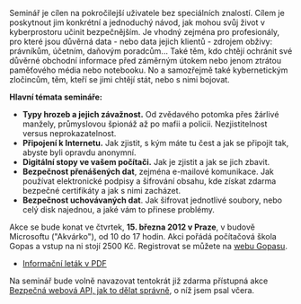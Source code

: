 <!-- dcterms:identifier = aspnetcz#370 -->
<!-- dcterms:title = Kyberkriminálníkem snadno a rychle – pozvánka na akci -->
<!-- dcterms:abstract = Počítačová bezpečnost prakticky: zabezpečení dat v klidu, zabezpečení dat v pohybu a anonymní připojení k Internetu. Témata dnes možná ještě aktuálnější, než obvykle. Poradím vám, jak postupovat při jejich zabezpečení i narušení bezpečnosti. A je jenom na vás, zda se kybernetickým zločincem stanete nebo se jim budete bránit. -->
<!-- np9:categoryId = 6 -->
<!-- x4w:category = Akce a události -->
<!-- np9:authorId = 1 -->
<!-- np9:authorEmail = michal.valasek@altairis.cz -->
<!-- dcterms:creator = Michal Altair Valášek -->
<!-- dcterms:created = 2012-02-21T01:40:20.597+01:00 -->
<!-- dcterms:date = 2012-02-23T01:36:00+01:00 -->
<!-- x4w:pictureWidth = 150 -->
<!-- x4w:pictureHeight = 150 -->
<!-- x4w:pictureUrl = /perex-pictures/20120223-kyberkriminalnikem-snadno-a-rychle-pozvanka-na-akci.jpg -->

Seminář je cílen na pokročilejší uživatele bez speciálních znalostí. Cílem je poskytnout jim konkrétní a jednoduchý návod, jak mohou svůj život v kyberprostoru učinit bezpečnějším. Je vhodný zejména pro profesionály, pro které jsou důvěrná data - nebo data jejich klientů - zdrojem obživy: právníkům, účetním, daňovým poradcům... Také těm, kdo chtějí ochránit své důvěrné obchodní informace před záměrným útokem nebo jenom ztrátou paměťového média nebo notebooku. No a samozřejmě také kybernetickým zločincům, těm, kteří se jimi chtějí stát, nebo s nimi bojovat.   

**Hlavní témata semináře:**

*   **Typy hrozeb a jejich závažnost.** Od zvědavého potomka přes žárlivé manžely, průmyslovou špionáž až po mafii a policii. Nezjistitelnost versus neprokazatelnost.
*   **Připojení k Internetu.** Jak zjistit, s kým máte tu čest a jak se připojit tak, abyste byli opravdu anonymní. 
*   **Digitální stopy ve vašem počítači.** Jak je zjistit a jak se jich zbavit.
*   **Bezpečnost přenášených dat**, zejména e-mailové komunikace. Jak používat elektronické podpisy a šifrování obsahu, kde získat zdarma bezpečné certifikáty a jak s nimi zacházet.
*   **Bezpečnost uchovávaných dat**. Jak šifrovat jednotlivé soubory, nebo celý disk najednou, a jaké vám to přinese problémy.

Akce se bude konat ve čtvrtek, **15. března 2012 v Praze**, v budově Microsoftu ("Akvárko"), od 10 do 17 hodin. Akci pořádá počítačová škola Gopas a vstup na ni stojí 2500 Kč. Registrovat se můžete na [webu Gopasu](http://www.gopas.cz/News/Seminar-Kyberkriminalnikem-snadno-a-rychle.aspx).

*   [Informační leták v PDF](https://www.cdn.altairis.cz/Blog/2012/20120221-kyberkrim-letak.pdf)

Na seminář bude volně navazovat tentokrát již zdarma přístupná akce [Bezpečná webová API, jak to dělat správně](http://www.geekcore.cz/events/497), o níž jsem psal včera.